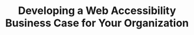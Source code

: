 ---
title: "Developing a Web Accessibility Business Case for Your Organization"
shorttitle: "Business Case"
uri: http://www.w3.org/WAI/bcase/
repository:
updated: 2012-09-07
urgency:
effort:
rm: Wayne
contributors:
current-stage: publication
roadmap:
---